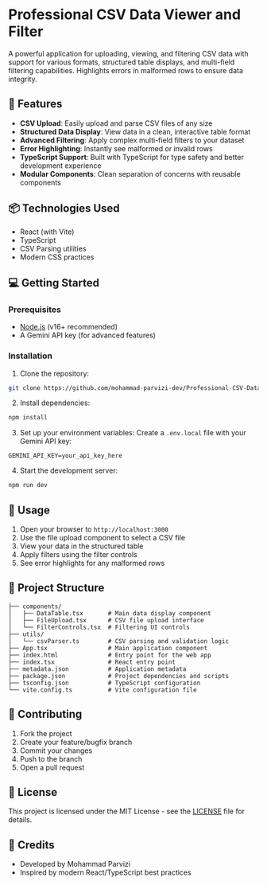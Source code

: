 # Professional CSV Data Viewer and Filter

A powerful application for uploading, viewing, and filtering CSV data with support for various formats, structured table displays, and multi-field filtering capabilities. Highlights errors in malformed rows to ensure data integrity.

## 🚀 Features

- **CSV Upload**: Easily upload and parse CSV files of any size
- **Structured Data Display**: View data in a clean, interactive table format
- **Advanced Filtering**: Apply complex multi-field filters to your dataset
- **Error Highlighting**: Instantly see malformed or invalid rows
- **TypeScript Support**: Built with TypeScript for type safety and better development experience
- **Modular Components**: Clean separation of concerns with reusable components

## 📦 Technologies Used

- React (with Vite)
- TypeScript
- CSV Parsing utilities
- Modern CSS practices

## 💻 Getting Started

### Prerequisites

- [Node.js](https://nodejs.org/) (v16+ recommended)
- A Gemini API key (for advanced features)

### Installation

1. Clone the repository:
```bash
git clone https://github.com/mohammad-parvizi-dev/Professional-CSV-Data-Viewer-and-Filter.git
```

2. Install dependencies:
```bash
npm install
```

3. Set up your environment variables:
Create a `.env.local` file with your Gemini API key:
```env
GEMINI_API_KEY=your_api_key_here
```

4. Start the development server:
```bash
npm run dev
```

## 📱 Usage

1. Open your browser to `http://localhost:3000`
2. Use the file upload component to select a CSV file
3. View your data in the structured table
4. Apply filters using the filter controls
5. See error highlights for any malformed rows

## 📁 Project Structure

```
├── components/
│   ├── DataTable.tsx       # Main data display component
│   ├── FileUpload.tsx      # CSV file upload interface
│   └── FilterControls.tsx  # Filtering UI controls
├── utils/
│   └── csvParser.ts        # CSV parsing and validation logic
├── App.tsx                 # Main application component
├── index.html              # Entry point for the web app
├── index.tsx               # React entry point
├── metadata.json           # Application metadata
├── package.json            # Project dependencies and scripts
├── tsconfig.json           # TypeScript configuration
└── vite.config.ts          # Vite configuration file
```

## 📌 Contributing

1. Fork the project
2. Create your feature/bugfix branch
3. Commit your changes
4. Push to the branch
5. Open a pull request

## 📜 License

This project is licensed under the MIT License - see the [LICENSE](LICENSE) file for details.

## 🧠 Credits

- Developed by Mohammad Parvizi
- Inspired by modern React/TypeScript best practices
